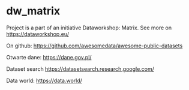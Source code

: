 # dw_matrix
Project is a part  of an initiative Dataworkshop: Matrix. See more on https://dataworkshop.eu/

On github:
https://github.com/awesomedata/awesome-public-datasets

Otwarte dane:
https://dane.gov.pl/

Dataset search
https://datasetsearch.research.google.com/

Data world:
https://data.world/
